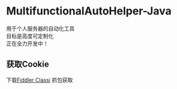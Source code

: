 # MultifunctionalAutoHelper-Java
用于个人服务器的自动化工具   
目标是高度可定制化    
正在全力开发中！  

## 获取Cookie   
下载[Fiddler Classi](https://www.telerik.com/fiddle) 抓包获取
